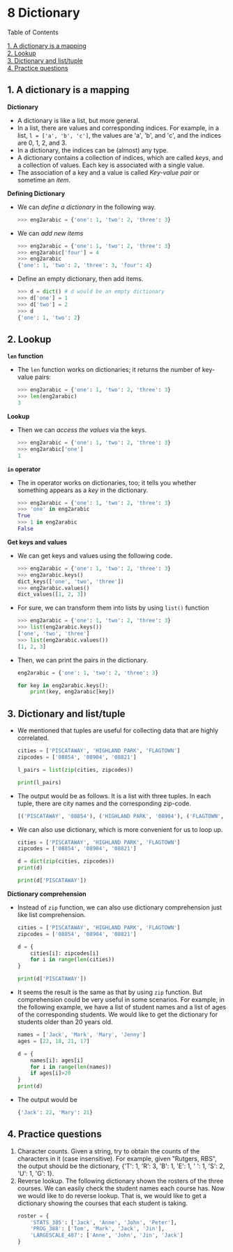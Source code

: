 # 8 Dictionary

Table of Contents

[1. A dictionary is a mapping](#1.%20A%20dictionary%20is%20a%20mapping)  
[2. Lookup](#2.%20Lookup)  
[3. Dictionary and list/tuple](#3.%20Dictionary%20and%20list/tuple)  
[4. Practice questions](#4.%20Practice%20questions)



## 1. A dictionary is a mapping

**Dictionary**
- A dictionary is like a list, but more general.
- In a list, there are values and corresponding indices. For example, in a list, `l = ['a', 'b', 'c']`, the values are  'a', 'b', and 'c', and the indices are 0, 1, 2, and 3.
- In a dictionary, the indices can be (almost) any type.
- A dictionary contains a collection of indices, which are called *keys*, and a collection of values. Each key is associated with a single value. 
- The association of a key and a value is called *Key-value pair* or sometime an *item*.

**Defining Dictionary**
- We can *define a dictionary* in the following way.
	```python
	>>> eng2arabic = {'one': 1, 'two': 2, 'three': 3}
	```

- We can *add new items*
	```python
	>>> eng2arabic = {'one': 1, 'two': 2, 'three': 3}
	>>> eng2arabic['four'] = 4
	>>> eng2arabic
	{'one': 1, 'two': 2, 'three': 3, 'four': 4}
	```
- Define an empty dictionary, then add items.
	```python
	>>> d = dict() # d would be an empty dictionary
	>>> d['one'] = 1
	>>> d['two'] = 2
	>>> d
	{'one': 1, 'two': 2}
	```

## 2. Lookup

**`len` function**
- The `len` function works on dictionaries; it returns the number of key-value pairs:
	```python
	>>> eng2arabic = {'one': 1, 'two': 2, 'three': 3}
	>>> len(eng2arabic)
	3
	```

**Lookup**
- Then we can *access the values* via the keys.
	```python
	>>> eng2arabic = {'one': 1, 'two': 2, 'three': 3}
	>>> eng2arabic['one']
	1
	```

**`in` operator**
- The in operator works on dictionaries, too; it tells you whether something appears as a *key* in the dictionary.
	```python
	>>> eng2arabic = {'one': 1, 'two': 2, 'three': 3}
	>>> 'one' in eng2arabic
	True
	>>> 1 in eng2arabic
	False
	```

**Get keys and values**
- We can get keys and values using the following code.
	```python
	>>> eng2arabic = {'one': 1, 'two': 2, 'three': 3}
	>>> eng2arabic.keys()
	dict_keys(['one', 'two', 'three'])
	>>> eng2arabic.values()
	dict_values([1, 2, 3])
	```
- For sure, we can transform them into lists by using `list()` function
	```python
	>>> eng2arabic = {'one': 1, 'two': 2, 'three': 3}
	>>> list(eng2arabic.keys())
	['one', 'two', 'three']
	>>> list(eng2arabic.values())
	[1, 2, 3]
	```
- Then, we can print the pairs in the dictionary.
	```python
	eng2arabic = {'one': 1, 'two': 2, 'three': 3}

	for key in eng2arabic.keys():
		print(key, eng2arabic[key])
	```

## 3. Dictionary and list/tuple 
- We mentioned that tuples are useful for collecting data that are highly correlated. 
	```python
	cities = ['PISCATAWAY', 'HIGHLAND PARK', 'FLAGTOWN']
	zipcodes = ['08854', '08904', '08821']

	l_pairs = list(zip(cities, zipcodes))

	print(l_pairs)
	```
- The output would be as follows. It is a list with three tuples. In each tuple, there are city names and the corresponding zip-code.
	```python
	[('PISCATAWAY', '08854'), ('HIGHLAND PARK', '08904'), ('FLAGTOWN', '08821')]
	```
- We can also use dictionary, which is more convenient for us to loop up.
	```python
	cities = ['PISCATAWAY', 'HIGHLAND PARK', 'FLAGTOWN']
	zipcodes = ['08854', '08904', '08821']

	d = dict(zip(cities, zipcodes))
	print(d)

	print(d['PISCATAWAY'])
	```

**Dictionary comprehension**
- Instead of `zip` function, we can also use dictionary comprehension just like list comprehension.
	```python
	cities = ['PISCATAWAY', 'HIGHLAND PARK', 'FLAGTOWN']
	zipcodes = ['08854', '08904', '08821']

	d = {
		cities[i]: zipcodes[i] 
		for i in range(len(cities))
	}

	print(d['PISCATAWAY'])
	```
- It seems the result is the same as that by using `zip` function. But comprehension could be very useful in some scenarios. For example, in the following example, we have a list of student names and a list of ages of the corresponding students. We would like to get the dictionary for students older than 20 years old.
	```python
	names = ['Jack', 'Mark', 'Mary', 'Jenny']
	ages = [22, 18, 21, 17]

	d = {
		names[i]: ages[i] 
		for i in range(len(names)) 
		if ages[i]>20
	}
	print(d)
	```
- The output would be
	```python
	{'Jack': 22, 'Mary': 21}
	```

## 4. Practice questions
1. Character counts. Given a string, try to obtain the counts of the characters in it (case insensitive). For example, given "Rutgers, RBS", the output should be the dictionary, {'T': 1, 'R': 3, 'B': 1, 'E': 1, ' ': 1, 'S': 2, 'U': 1, 'G': 1}.
2. Reverse lookup. The following dictionary shown the rosters of the three courses. We can easily check the student names each course has. Now we would like to do reverse lookup. That is, we would like to get a dictionary showing the courses that each student is taking. 
	```python
	roster = {
		'STATS_385': ['Jack', 'Anne', 'John', 'Peter'],
		'PROG_388': ['Tom', 'Mark', 'Jack', 'Jin'],
		'LARGESCALE_487': ['Anne', 'John', 'Jin', 'Jack']
	}
	```


